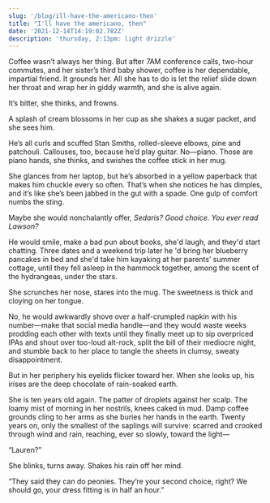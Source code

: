 ```yaml
---
slug: '/blog/ill-have-the-americano-then'
title: "I'll have the americano, then"
date: '2021-12-14T14:19:02.782Z'
description: 'thursday, 2:13pm: light drizzle'
---
```


Coffee wasn’t always her thing. But after 7AM conference calls, two-hour commutes, and her sister’s third baby shower, coffee is her dependable, impartial friend. It grounds her. All she has to do is let the relief slide down her throat and wrap her in giddy warmth, and she is alive again.

It’s bitter, she thinks, and frowns.

A splash of cream blossoms in her cup as she shakes a sugar packet, and she sees him.

He’s all curls and scuffed Stan Smiths, rolled-sleeve elbows, pine and patchouli. Callouses, too, because he’d play guitar. No—piano. Those are piano hands, she thinks, and swishes the coffee stick in her mug.

She glances from her laptop, but he’s absorbed in a yellow paperback that makes him chuckle every so often. That’s when she notices he has dimples, and it’s like she’s been jabbed in the gut with a spade. One gulp of comfort numbs the sting.

Maybe she would nonchalantly offer, _Sedaris? Good choice. You ever read Lawson?_

He would smile, make a bad pun about books, she'd laugh, and they'd start chatting. Three dates and a weekend trip later he 'd bring her blueberry pancakes in bed and she'd take him kayaking at her parents’ summer cottage, until they fell asleep in the hammock together, among the scent of the hydrangeas, under the stars.

She scrunches her nose, stares into the mug. The sweetness is thick and cloying on her tongue.

No, he would awkwardly shove over a half-crumpled napkin with his number—make that social media handle—and they would waste weeks prodding each other with texts until they finally meet up to sip overpriced IPAs and shout over too-loud alt-rock, split the bill of their mediocre night, and stumble back to her place to tangle the sheets in clumsy, sweaty disappointment.

But in her periphery his eyelids flicker toward her. When she looks up, his irises are the deep chocolate of rain-soaked earth.

She is ten years old again. The patter of droplets against her scalp. The loamy mist of morning in her nostrils, knees caked in mud. Damp coffee grounds cling to her arms as she buries her hands in the earth. Twenty years on, only the smallest of the saplings will survive: scarred and crooked through wind and rain, reaching, ever so slowly, toward the light—

“Lauren?”

She blinks, turns away. Shakes his rain off her mind.

“They said they can do peonies. They’re your second choice, right? We should go, your dress fitting is in half an hour.”
